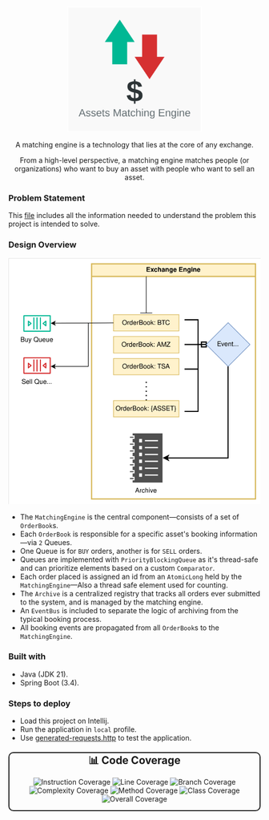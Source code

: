 
<div align="center">
    <img src="docs/logo.svg" height="250" alt="logo">
<p>A matching engine is a technology that lies at the core of any exchange.</p>
<p>From a high-level perspective, a matching engine matches people (or organizations) who want to buy an asset with people who want to sell an asset.</p>
</div>

### Problem Statement
This [file](Baraka%20Java%20Take%20Home%20Assignment%202025.pdf) includes all the information
needed to understand the problem this project is intended to solve.

### Design Overview
  <img src="docs/engine.svg" alt="logo">

- The `MatchingEngine` is the central component—consists of a set of `OrderBook`s.
- Each `OrderBook` is responsible for a specific asset's booking information—via `2` Queues.
- One Queue is for `BUY` orders, another is for `SELL` orders.
- Queues are implemented with `PriorityBlockingQueue` as it's thread-safe and can prioritize elements based on a custom `Comparator`.
- Each order placed is assigned an id from an `AtomicLong` held by the `MatchingEngine`—Also a thread safe element used for counting.
- The `Archive` is a centralized registry that tracks all orders ever submitted to the system, and is managed by the matching engine.
- An `EventBus` is included to separate the logic of archiving from the typical booking process.
- All booking events are propagated from all `OrderBook`s to the `MatchingEngine`. 

### Built with
- Java (JDK 21).
- Spring Boot (3.4).

### Steps to deploy
- Load this project on Intellij.
- Run the application in `local` profile.
- Use [generated-requests.http](docs/generated-requests.http) to test the application.

<div align="center" style="margin: 20px 0; border: 2px solid; border-radius: 10px; background-color: transparent; max-width: 600px;">
  <h3 style="margin: 0; font-size: 1.5em;">📊 Code Coverage</h3>
  <div style="display: flex; flex-wrap: wrap; gap: 10px; justify-content: center;">

![Instruction Coverage](https://img.shields.io/badge/Instruction-98.84%25-brightgreen)
![Line Coverage](https://img.shields.io/badge/Line-100.0%25-brightgreen)
![Branch Coverage](https://img.shields.io/badge/Branch-79.41%25-yellow)
![Complexity Coverage](https://img.shields.io/badge/Complexity-82.93%25-yellow)
![Method Coverage](https://img.shields.io/badge/Method-100.0%25-brightgreen)
![Class Coverage](https://img.shields.io/badge/Class-100.0%25-brightgreen)
![Overall Coverage](https://img.shields.io/badge/Overall-97.55%25-brightgreen)

  </div>
</div>